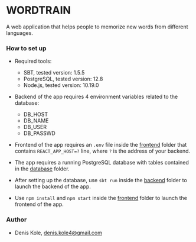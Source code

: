 # WORDTRAIN #

A web application that helps people to memorize new words from different languages.

### How to set up ###

* Required tools: 
    * SBT, tested version: 1.5.5
    * PostgreSQL, tested version: 12.8
    * Node.js, tested version: 10.19.0
* Backend of the app requires 4 environment variables related to the database: 
    * DB_HOST 
    * DB_NAME
    * DB_USER
    * DB_PASSWD
* Frontend of the app requires an `.env` file inside the [frontend](https://bitbucket.org/dkole4/wordapp/src/master/frontend/) folder that contains `REACT_APP_HOST=?` line, where `?` is the address of your backend.

* The app requires a running PostgreSQL database with tables contained in the [database](https://bitbucket.org/dkole4/wordapp/src/master/database/) folder.
* After setting up the database, use `sbt run` inside the [backend](https://bitbucket.org/dkole4/wordapp/src/master/backend/) folder to launch the backend of the app.
* Use `npm install` and `npm start` inside the [frontend](https://bitbucket.org/dkole4/wordapp/src/master/frontend/) folder to launch the frontend of the app.

### Author ###

* Denis Kole, denis.kole4@gmail.com
